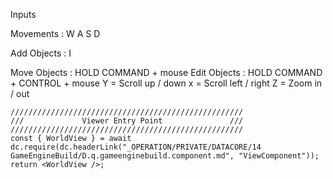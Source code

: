 
Inputs 

Movements : W A S D

Add Objects : I

Move Objects : HOLD COMMAND + mouse
Edit Objects : HOLD COMMAND + CONTROL + mouse
	Y = Scroll up / down
	x = Scroll left / right
	Z = Zoom in / out

```datacorejsx
////////////////////////////////////////////////////
///             Viewer Entry Point               ///
////////////////////////////////////////////////////
const { WorldView } = await dc.require(dc.headerLink("_OPERATION/PRIVATE/DATACORE/14 GameEngineBuild/D.q.gameenginebuild.component.md", "ViewComponent"));
return <WorldView />;
```






